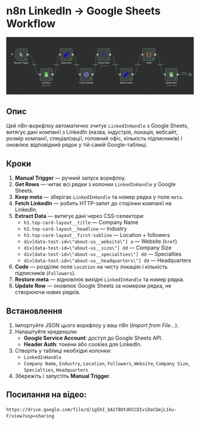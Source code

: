 # n8n LinkedIn → Google Sheets Workflow

<div align="center">
  <img src="schema.png" alt="Workflow Schema" />
</div>

## Опис
Цей n8n-воркфлоу автоматично зчитує `LinkedInHandle` з Google Sheets, витягує дані компанії з LinkedIn (назва, індустрія, локація, вебсайт, розмір компанії, спеціалізації, головний офіс, кількість підписників) і оновлює відповідний рядок у тій самій Google-таблиці.

## Кроки
1. **Manual Trigger** — ручний запуск воркфлоу.
2. **Get Rows** — читає всі рядки з колонки `LinkedInHandle` у Google Sheets.
3. **Keep meta** — зберігає `LinkedInHandle` та номер рядка у поле `meta`.
4. **Fetch LinkedIn** — робить HTTP-запит до сторінки компанії на LinkedIn.
5. **Extract Data** — витягує дані через CSS-селектори:
   - `h1.top-card-layout__title` — Company Name
   - `h2.top-card-layout__headline` — Industry
   - `h3.top-card-layout__first-subline` — Location + followers
   - `div[data-test-id=\"about-us__website\"] a` — Website (`href`)
   - `div[data-test-id=\"about-us__size\"] dd` — Company Size
   - `div[data-test-id=\"about-us__specialties\"] dd` — Specialties
   - `div[data-test-id=\"about-us__headquarters\"] dd` — Headquarters
6. **Code** — розділяє поле `Location` на чисту локацію і кількість підписників (`Followers`).
7. **Restore meta** — відновлює вихідні `LinkedInHandle` та номер рядка.
8. **Update Row** — оновлює Google Sheets за номером рядка, не створюючи нових рядків.

## Встановлення
1. Імпортуйте JSON цього воркфлоу у ваш n8n (*Import from File...*).
2. Налаштуйте креденшли:
   - **Google Service Account**: доступ до Google Sheets API.
   - **Header Auth**: токени або cookies для LinkedIn.
3. Створіть у таблиці необхідні колонки:
   - `LinkedInHandle`
   - `Company Name`, `Industry`, `Location`, `Followers`, `Website`, `Company Size`, `Specialties`, `Headquarters`
4. Збережіть і запустіть **Manual Trigger**.

## Посилання на відео:
`https://drive.google.com/file/d/1g5hI_bA1T8OtdUCCDIviDaCGmjL1ku-F/view?usp=sharing`